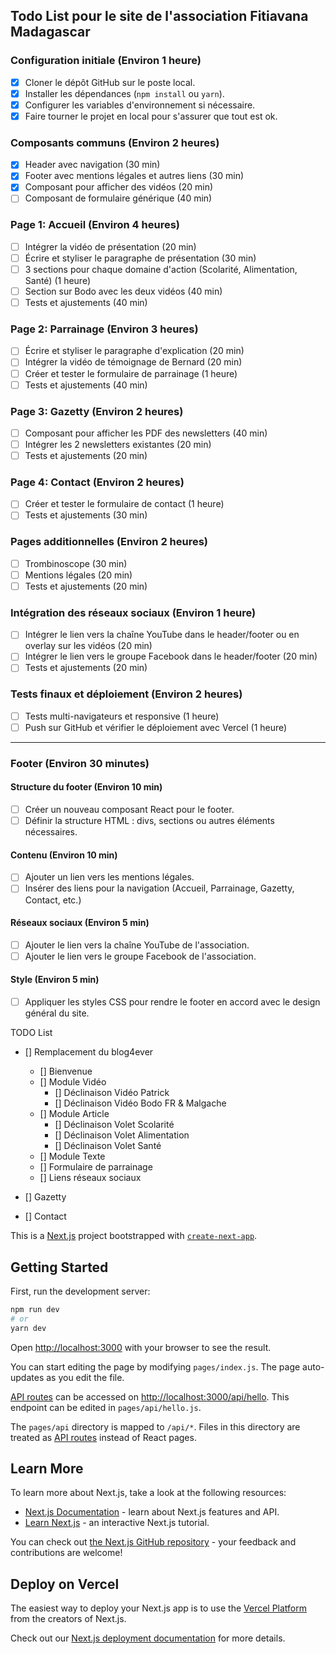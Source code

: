 ## Todo List pour le site de l'association Fitiavana Madagascar

### Configuration initiale (Environ 1 heure)
- [x] Cloner le dépôt GitHub sur le poste local.
- [x] Installer les dépendances (`npm install` ou `yarn`).
- [x] Configurer les variables d'environnement si nécessaire.
- [x] Faire tourner le projet en local pour s'assurer que tout est ok.

### Composants communs (Environ 2 heures)
- [x] Header avec navigation (30 min)
- [x] Footer avec mentions légales et autres liens (30 min)
- [x] Composant pour afficher des vidéos (20 min)
- [ ] Composant de formulaire générique (40 min)

### Page 1: Accueil (Environ 4 heures)
- [ ] Intégrer la vidéo de présentation (20 min)
- [ ] Écrire et styliser le paragraphe de présentation (30 min)
- [ ] 3 sections pour chaque domaine d'action (Scolarité, Alimentation, Santé) (1 heure)
- [ ] Section sur Bodo avec les deux vidéos (40 min)
- [ ] Tests et ajustements (40 min)

### Page 2: Parrainage (Environ 3 heures)
- [ ] Écrire et styliser le paragraphe d'explication (20 min)
- [ ] Intégrer la vidéo de témoignage de Bernard (20 min)
- [ ] Créer et tester le formulaire de parrainage (1 heure)
- [ ] Tests et ajustements (40 min)

### Page 3: Gazetty (Environ 2 heures)
- [ ] Composant pour afficher les PDF des newsletters (40 min)
- [ ] Intégrer les 2 newsletters existantes (20 min)
- [ ] Tests et ajustements (20 min)

### Page 4: Contact (Environ 2 heures)
- [ ] Créer et tester le formulaire de contact (1 heure)
- [ ] Tests et ajustements (30 min)

### Pages additionnelles (Environ 2 heures)
- [ ] Trombinoscope (30 min)
- [ ] Mentions légales (20 min)
- [ ] Tests et ajustements (20 min)

### Intégration des réseaux sociaux (Environ 1 heure)
- [ ] Intégrer le lien vers la chaîne YouTube dans le header/footer ou en overlay sur les vidéos (20 min)
- [ ] Intégrer le lien vers le groupe Facebook dans le header/footer (20 min)
- [ ] Tests et ajustements (20 min)

### Tests finaux et déploiement (Environ 2 heures)
- [ ] Tests multi-navigateurs et responsive (1 heure)
- [ ] Push sur GitHub et vérifier le déploiement avec Vercel (1 heure)

---
### Footer (Environ 30 minutes)

#### Structure du footer (Environ 10 min)
- [ ] Créer un nouveau composant React pour le footer.
- [ ] Définir la structure HTML : divs, sections ou autres éléments nécessaires.

#### Contenu (Environ 10 min)
- [ ] Ajouter un lien vers les mentions légales.
- [ ] Insérer des liens pour la navigation (Accueil, Parrainage, Gazetty, Contact, etc.)

#### Réseaux sociaux (Environ 5 min)
- [ ] Ajouter le lien vers la chaîne YouTube de l'association.
- [ ] Ajouter le lien vers le groupe Facebook de l'association.

#### Style (Environ 5 min)
- [ ] Appliquer les styles CSS pour rendre le footer en accord avec le design général du site.



TODO List

- [] Remplacement du blog4ever
  - [] Bienvenue
  - [] Module Vidéo
    - [] Déclinaison Vidéo Patrick
    - [] Déclinaison Vidéo Bodo FR & Malgache
  - [] Module Article
    - [] Déclinaison Volet Scolarité
    - [] Déclinaison Volet Alimentation
    - [] Déclinaison Volet Santé
  - [] Module Texte
  - [] Formulaire de parrainage
  - [] Liens réseaux sociaux 

- [] Gazetty
- [] Contact





This is a [Next.js](https://nextjs.org/) project bootstrapped with [`create-next-app`](https://github.com/vercel/next.js/tree/canary/packages/create-next-app).

## Getting Started

First, run the development server:

```bash
npm run dev
# or
yarn dev
```

Open [http://localhost:3000](http://localhost:3000) with your browser to see the result.

You can start editing the page by modifying `pages/index.js`. The page auto-updates as you edit the file.

[API routes](https://nextjs.org/docs/api-routes/introduction) can be accessed on [http://localhost:3000/api/hello](http://localhost:3000/api/hello). This endpoint can be edited in `pages/api/hello.js`.

The `pages/api` directory is mapped to `/api/*`. Files in this directory are treated as [API routes](https://nextjs.org/docs/api-routes/introduction) instead of React pages.

## Learn More

To learn more about Next.js, take a look at the following resources:

- [Next.js Documentation](https://nextjs.org/docs) - learn about Next.js features and API.
- [Learn Next.js](https://nextjs.org/learn) - an interactive Next.js tutorial.

You can check out [the Next.js GitHub repository](https://github.com/vercel/next.js/) - your feedback and contributions are welcome!

## Deploy on Vercel

The easiest way to deploy your Next.js app is to use the [Vercel Platform](https://vercel.com/new?utm_medium=default-template&filter=next.js&utm_source=create-next-app&utm_campaign=create-next-app-readme) from the creators of Next.js.

Check out our [Next.js deployment documentation](https://nextjs.org/docs/deployment) for more details.
